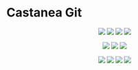 # Castanea Git

<div align="center">
  <img src="https://img.shields.io/badge/Linux-FCC624?style=flat-square&logo=Linux&logoColor=black"/></a>
  <img src="https://img.shields.io/badge/KaliLinux-557C94?style=flat-square&logo=KaliLinux&logoColor=black"/></a>
  <img src="https://img.shields.io/badge/C++-00599C?style=flat-square&logo=C%2B%2B&logoColor=white"/></a>
  <img src="https://img.shields.io/badge/Python-3766AB?style=flat-square&logo=Python&logoColor=white"/></a>

  <img src="https://img.shields.io/badge/Apache-D22128?style=flat-square&logo=Apache&logoColor=black"/></a>
  <img src="https://img.shields.io/badge/PHP-777BB4?style=flat-square&logo=PHP&logoColor=black"/></a>
  <img src="https://img.shields.io/badge/MySQL-4479A1?style=flat-square&logo=MySQL&logoColor=black"/></a>

  <img src="https://img.shields.io/badge/HTML5-E34F26?style=flat-square&logo=HTML5&logoColor=black"/></a>
  <img src="https://img.shields.io/badge/CSS3-1572B6?style=flat-square&logo=CSS3&logoColor=black"/></a>
  <img src="https://img.shields.io/badge/JavaScript-F7DF1E?style=flat-square&logo=JavaScript&logoColor=black"/></a>
  <img src="https://img.shields.io/badge/React-61DAFB?style=flat-square&logo=React&logoColor=black"/></a>
</div>
